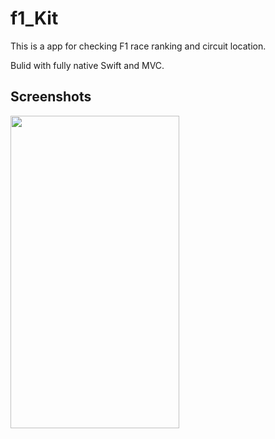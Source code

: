 # f1_Kit
This is a app for checking F1 race ranking and circuit location.

Bulid with fully native Swift and MVC.

## Screenshots
<img src="f1_Kit/f1_Kit/Images/mockF1_Kit1.PNG" width="270" height="500" />

